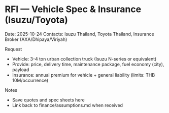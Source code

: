 # RFI — Vehicle Spec & Insurance (Isuzu/Toyota)

Date: 2025-10-24
Contacts: Isuzu Thailand, Toyota Thailand, Insurance Broker (AXA/Dhipaya/Viriyah)

Request
- Vehicle: 3-4 ton urban collection truck (Isuzu N-series or equivalent)
- Provide: price, delivery time, maintenance package, fuel economy (city), payload
- Insurance: annual premium for vehicle + general liability (limits: THB 10M/occurrence)

Notes
- Save quotes and spec sheets here
- Link back to finance/assumptions.md when received
